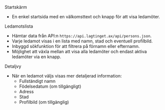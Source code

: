 Startskärm
- En enkel startsida med en välkomsttext och knapp för att visa ledamöter.

Ledamotslista
- Hämtar data från API:n `https://api.lagtinget.ax/api/persons.json`.
- Varje ledamot visas i en lista med namn, stad och eventuell profilbild.
- Inbyggd sökfunktion för att filtrera på förnamn eller efternamn.
- Möjlighet att växla mellan att visa alla ledamöter och endast aktiva ledamöter via en knapp.

Detaljvy
- När en ledamot väljs visas mer detaljerad information:
  - Fullständigt namn
  - Födelsedatum (om tillgängligt)
  - Adress
  - Stad
  - Profilbild (om tillgänglig)
